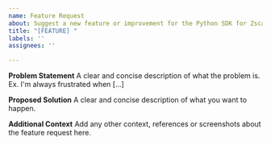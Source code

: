 ```yaml
---
name: Feature Request
about: Suggest a new feature or improvement for the Python SDK for Zscaler.
title: "[FEATURE] "
labels: ''
assignees: ''

---
```


**Problem Statement**
A clear and concise description of what the problem is. Ex. I'm always frustrated when [...]

**Proposed Solution**
A clear and concise description of what you want to happen.

**Additional Context**
Add any other context, references or screenshots about the feature request here.
